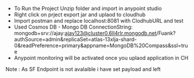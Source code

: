 * To Run the Project Unzip folder and import in anypoint studio
* Right click on prject export jar and uplaod to cloudhub 
* Import postman and replace localhost:8081 with ClodhubURL and test
* Used Cosmos DB - Mongo DB ConnectionString:  mongodb+srv://ajay:ajay123@cluster0.6ll4rlr.mongodb.net/Fuank?authSource=admin&replicaSet=atlas-13xlja-shard-0&readPreference=primary&appname=MongoDB%20Compass&ssl=true
* Anypoint monitoring will be activated once you uplaod application in CH

Note : As SF Endpoint is not avalaible i have set payload and left

